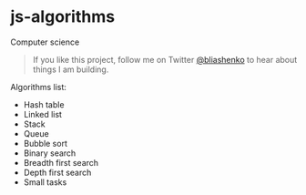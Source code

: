 # js-algorithms
Computer science

> If you like this project, follow me on Twitter [@bliashenko](https://twitter.com/bliashenko) to hear about things I am building.

Algorithms list:
- Hash table
- Linked list
- Stack
- Queue
- Bubble sort
- Binary search
- Breadth first search
- Depth first search
- Small tasks

